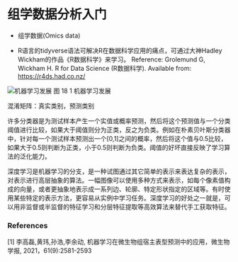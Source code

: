 # 组学数据分析入门

* 组学数据(Omics data)

* R语言的tidyverse语法可解决R在数据科学应用的痛点，可通过大神Hadley Wickham的作品《R数据科学》来学习。
Reference: Grolemund G, Wickham H. R for Data Science (R数据科学). Available from: https://r4ds.had.co.nz/

![机器学习发展](http://www.ligene.cn/images/book/fig18-1.png)
图 18 1 机器学习发展

混淆矩阵：真实类别，预测类别


许多分类器是为测试样本产生一个实值或概率预测，然后将这个预测值与一个分类阈值进行比较，如果大于阈值则分为正类，反之为负类。例如在朴素贝叶斯分类器中，针对每一个测试样本预测出一个[0,1]之间的概率，然后将这个值与0.5比较，如果大于0.5则判断为正类，小于0.5则判断为负类。阈值的好坏直接反映了学习算法的泛化能力。

深度学习是机器学习的分支，是一种试图通过其它简单的表示来表达复杂的表示，对表示进行高层抽象的算法。一幅图像可以使用多种方式来表示，如每个像素值构成的向量，或者更抽象地表示成一系列边、轮廓、特定形状指定的区域等。有时使用某些特定的表示方法，更容易从实例中学习任务。深度学习的好处之一就是，可以用非监督或半监督的特征学习和分层特征提取等高效算法来替代手工获取特征。



### References
[1] 李高磊,黄玮,孙浩,李余动, 机器学习在微生物组宿主表型预测中的应用，微生物学报, 2021，61(9):2581-2593